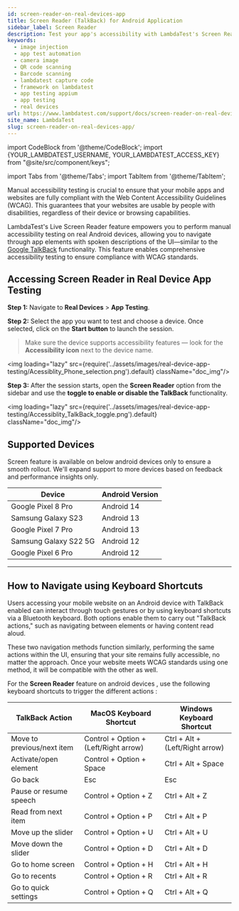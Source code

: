 ```yaml
---
id: screen-reader-on-real-devices-app
title: Screen Reader (TalkBack) for Android Application
sidebar_label: Screen Reader
description: Test your app's accessibility with LambdaTest's Screen Reader. Navigate through app elements with spoken descriptions on real Android devices, ensuring compliance with WCAG standards.
keywords:
  - image injection
  - app test automation
  - camera image
  - QR code scanning
  - Barcode scanning
  - lambdatest capture code
  - framework on lambdatest
  - app testing appium
  - app testing
  - real devices
url: https://www.lambdatest.com/support/docs/screen-reader-on-real-devices-app/
site_name: LambdaTest
slug: screen-reader-on-real-devices-app/
---
```


import CodeBlock from '@theme/CodeBlock';
import {YOUR_LAMBDATEST_USERNAME, YOUR_LAMBDATEST_ACCESS_KEY} from "@site/src/component/keys";

import Tabs from '@theme/Tabs';
import TabItem from '@theme/TabItem';

<script type="application/ld+json"
      dangerouslySetInnerHTML={{ __html: JSON.stringify({
       "@context": "https://schema.org",
        "@type": "BreadcrumbList",
        "itemListElement": [{
          "@type": "ListItem",
          "position": 1,
          "name": "Home",
          "item": "https://www.lambdatest.com"
        },{
          "@type": "ListItem",
          "position": 2,
          "name": "Support",
          "item": "https://www.lambdatest.com/support/docs/"
        },{
          "@type": "ListItem",
          "position": 3,
          "name": "Screen Reader on Real Devices App",
          "item": "https://www.lambdatest.com/support/docs/screen-reader-on-real-devices-app/"
        }]
      })
    }}
></script>

Manual accessibility testing is crucial to ensure that your mobile apps and websites are fully compliant with the Web Content Accessibility Guidelines (WCAG). This guarantees that your websites are usable by people with disabilities, regardless of their device or browsing capabilities.

LambdaTest's Live Screen Reader feature empowers you to perform manual accessibility testing on real Android devices, allowing you to navigate through app elements with spoken descriptions of the UI—similar to the [Google TalkBack](https://support.google.com/accessibility/android/topic/3529932?hl=en&ref_topic=9078845) functionality. This feature enables comprehensive accessibility testing to ensure compliance with WCAG standards.



## Accessing Screen Reader in Real Device App Testing

**Step 1:** Navigate to **Real Devices** > **App Testing**.

**Step 2:** Select the app you want to test and choose a device. Once selected, click on the **Start button** to launch the session.

> Make sure the device supports accessibility features — look for the **Accessibility icon** next to the device name.

<img loading="lazy" src={require('../assets/images/real-device-app-testing/Acessiblity_Phone_selection.png').default} className="doc_img"/>

**Step 3:** After the session starts, open the **Screen Reader** option from the sidebar and use the **toggle to enable or disable the TalkBack** functionality.

<img loading="lazy" src={require('../assets/images/real-device-app-testing/Accessiblity_TalkBack_toggle.png').default} className="doc_img"/>

## Supported Devices

 Screen feature is available on below android devices only to ensure a smooth rollout. We'll expand support to more devices based on feedback and performance insights only.

| Device |Android Version |
|--------|--------------|
|Google Pixel 8 Pro|Android 14|
|Samsung Galaxy S23|Android 13|
|Google Pixel 7 Pro|Android 13|
|Samsung Galaxy S22 5G|Android 12|
|Google Pixel 6 Pro|Android 12|

---
## How to Navigate using Keyboard Shortcuts

Users accessing your mobile website on an Android device with TalkBack enabled can interact through touch gestures or by using keyboard shortcuts via a Bluetooth keyboard. Both options enable them to carry out "TalkBack actions," such as navigating between elements or having content read aloud.

These two navigation methods function similarly, performing the same actions within the UI, ensuring that your site remains fully accessible, no matter the approach. Once your website meets WCAG standards using one method, it will be compatible with the other as well.

For the **Screen Reader** feature on android devices , use the following keyboard shortcuts to trigger the different actions :

| TalkBack Action | MacOS Keyboard Shortcut | Windows Keyboard Shortcut |
|-----------------|-------------------------|---------------------------|
| Move to previous/next item | Control + Option + (Left/Right arrow) |  Ctrl + Alt + (Left/Right arrow) |
| Activate/open element | Control + Option + Space | Ctrl + Alt + Space|
| Go back | Esc|Esc |
| Pause or resume speech |Control + Option + Z |Ctrl + Alt + Z |
| Read from next item |Control + Option + P | Ctrl + Alt + P|
| Move up the slider | Control + Option + U|Ctrl + Alt + U|
| Move down the slider | Control + Option + D| Ctrl + Alt + D |
| Go to home screen | Control + Option + H|Ctrl + Alt + H |
| Go to recents | Control + Option + R| Ctrl + Alt + R|
| Go to quick settings | Control + Option + Q|Ctrl + Alt + Q |


